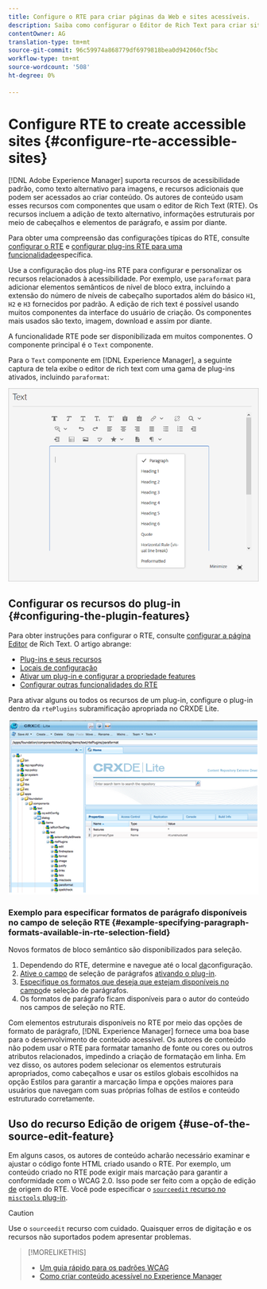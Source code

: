 ```yaml
---
title: Configure o RTE para criar páginas da Web e sites acessíveis.
description: Saiba como configurar o Editor de Rich Text para criar sites acessíveis no [!DNL Adobe Experience Manager].
contentOwner: AG
translation-type: tm+mt
source-git-commit: 96c59974a868779df6979818bea0d942060cf5bc
workflow-type: tm+mt
source-wordcount: '508'
ht-degree: 0%

---
```



# Configure RTE to create accessible sites {#configure-rte-accessible-sites}

[!DNL Adobe Experience Manager] suporta recursos de acessibilidade padrão, como texto alternativo para imagens, e recursos adicionais que podem ser acessados ao criar conteúdo. Os autores de conteúdo usam esses recursos com componentes que usam o editor de Rich Text (RTE). Os recursos incluem a adição de texto alternativo, informações estruturais por meio de cabeçalhos e elementos de parágrafo, e assim por diante.

Para obter uma compreensão das configurações típicas do RTE, consulte [configurar o RTE](rich-text-editor.md) e [configurar plug-ins RTE para uma funcionalidade](configure-rich-text-editor-plug-ins.md)específica.

Use a configuração dos plug-ins RTE para configurar e personalizar os recursos relacionados à acessibilidade. Por exemplo, use `paraformat` para adicionar elementos semânticos de nível de bloco extra, incluindo a extensão do número de níveis de cabeçalho suportados além do básico `H1`, `H2` e `H3` fornecidos por padrão. A edição de rich text é possível usando muitos componentes da interface do usuário de criação. Os componentes mais usados são texto, imagem, download e assim por diante.

A funcionalidade RTE pode ser disponibilizada em muitos componentes. O componente principal é o `Text` componente.

Para o `Text` componente em [!DNL Experience Manager], a seguinte captura de tela exibe o editor de rich text com uma gama de plug-ins ativados, incluindo `paraformat`:

![Componente de texto RTE em modo de tela cheia](assets/rte-toolbar-full-screen-mode.png)

## Configurar os recursos do plug-in {#configuring-the-plugin-features}

Para obter instruções para configurar o RTE, consulte [configurar a página Editor](rich-text-editor.md) de Rich Text. O artigo abrange:

* [Plug-ins e seus recursos](rich-text-editor.md#aboutplugins)
* [Locais de configuração](rich-text-editor.md#understand-the-configuration-paths-and-locations)
* [Ativar um plug-in e configurar a propriedade features](rich-text-editor.md#enable-rte-functionalities-by-activating-plug-ins)
* [Configurar outras funcionalidades do RTE](rich-text-editor.md#enable-rte-functionalities-by-activating-plug-ins)

Para ativar alguns ou todos os recursos de um plug-in, configure o plug-in dentro da `rtePlugins` subramificação apropriada no CRXDE Lite.

![CRXDE Lite mostrando um exemplo de rtePlugin](assets/example-rteplugin-crxde-lite.png)

### Exemplo para especificar formatos de parágrafo disponíveis no campo de seleção RTE {#example-specifying-paragraph-formats-available-in-rte-selection-field}

Novos formatos de bloco semântico são disponibilizados para seleção.

1. Dependendo do RTE, determine e navegue até o local [da](rich-text-editor.md#understand-the-configuration-paths-and-locations)configuração.
1. [Ative o campo](rich-text-editor.md) de seleção de parágrafos [ativando o plug-in](rich-text-editor.md#enable-rte-functionalities-by-activating-plug-ins).
1. [Especifique os formatos que deseja que estejam disponíveis no campo](rich-text-editor.md)de seleção de parágrafos.
1. Os formatos de parágrafo ficam disponíveis para o autor do conteúdo nos campos de seleção no RTE.

Com elementos estruturais disponíveis no RTE por meio das opções de formato de parágrafo, [!DNL Experience Manager] fornece uma boa base para o desenvolvimento de conteúdo acessível. Os autores de conteúdo não podem usar o RTE para formatar tamanho de fonte ou cores ou outros atributos relacionados, impedindo a criação de formatação em linha. Em vez disso, os autores podem selecionar os elementos estruturais apropriados, como cabeçalhos e usar os estilos globais escolhidos na opção Estilos para garantir a marcação limpa e opções maiores para usuários que navegam com suas próprias folhas de estilos e conteúdo estruturado corretamente.

## Uso do recurso Edição de origem {#use-of-the-source-edit-feature}

Em alguns casos, os autores de conteúdo acharão necessário examinar e ajustar o código fonte HTML criado usando o RTE. Por exemplo, um conteúdo criado no RTE pode exigir mais marcação para garantir a conformidade com o WCAG 2.0. Isso pode ser feito com a opção de edição [de](rich-text-editor.md#aboutplugins) origem do RTE. Você pode especificar o [`sourceedit` recurso no `misctools` plug-in](rich-text-editor.md#aboutplugins).

>[!CAUTION]
>
>Use o `sourceedit` recurso com cuidado. Quaisquer erros de digitação e os recursos não suportados podem apresentar problemas.

<!--
TBD ENGREVIEW: Is this only applicable to Classic UI? 

## Adding Support for further HTML Elements and Attributes {#adding-support-for-additional-html-elements-and-attributes}

To further extend the accessibility features of [!DNL Experience Manager], it is possible to extend the existing components based on the RTE (such as the `Text` and `Table` components) with extra elements and attributes.

The following procedure illustrates how to extend the `Table` component with a `Caption` element that provides information about a data table to assistive technology users:

### Example: Add a caption to a table properties dialog {#example-adding-the-caption-to-the-table-properties-dialog}

In the constructor of the `TablePropertiesDialog`, add an extra text input field that is used for editing the caption. Set the `itemId` to `caption` (the DOM attribute’s name) to automatically handle its content.

In a `Table`, set the attribute to the DOM element or or remove it from the DOM element. The dialog in the `config` object passed the value. Set or remove the DOM attributes using the corresponding `CQ.form.rte.Common` methods (`com` is a shortcut for `CQ.form.rte.Common`). Using `CQ.form.rte.Common` methods avoids common pitfalls with browser implementations.

>[!NOTE]
>
>This procedure is only suitable for the classic UI.

### Step-by-step instructions {#step-by-step-instructions}

1. Start CRXDE Lite. For example: [http://localhost:4502/crx/de/](http://localhost:4502/crx/de/)

1. Copy `/libs/cq/ui/widgets/source/widgets/form/rte/commands/Table.js` to `/apps/cq/ui/widgets/source/widgets/form/rte/commands/Table.js`. Create intermediate folders if those do not exist.

1. Copy `/libs/cq/ui/widgets/source/widgets/form/rte/plugins/TablePropertiesDialog.js` to `/apps/cq/ui/widgets/source/widgets/form/rte/plugins/TablePropertiesDialog.js`.

1. Open `/apps/cq/ui/widgets/source/widgets/form/rte/plugins/TablePropertiesDialog.js` file to edit.

1. In the `constructor` method, before the mention of `var dialogRef = this;`, add the following code:

   ```javascript
   editItems.push({
       "itemId": "caption",
       "name": "caption",
       "xtype": "textfield",
       "fieldLabel": CQ.I18n.getMessage("Caption"),
       "value": (this.table && this.table.caption ? this.table.caption.textContent : "")
   });
   ```

1. Open `/apps/cq/ui/widgets/source/widgets/form/rte/commands/Table.js` file.

1. Add the following code at the end of the `transferConfigToTable` method:

   ```javascript
   /**
    * Adds Caption Element
   */
   var captionElement;
   if (dom.firstChild && dom.firstChild.tagName.toLowerCase() == "caption")
   {
      captionElement = dom.firstChild;
   }
   if (config.caption)
   {
       var captionTextNode = document.createTextNode(config.caption)
       if (captionElement)
       {
          dom.replaceNode(captionElement.firstChild,captionTextNode);
       } else
       {
           captionElement = document.createElement("caption");
           captionElement.appendChild(captionTextNode);
           if (dom.childNodes.length>0)
           {
              dom.insertBefore(captionElement, dom.firstChild);
           } else
           {
              dom.appendChild(captionElement);
           }
       }
   } else if (captionElement)
   {
     dom.removeChild(captionElement);
   }
   ```

1. To save your changes, click **[!UICONTROL Save All]**.

## Best practices and limitations {#best-practices-limitations-tips}

* A plain text field is not the only type of input allowed for the value of the caption element. You can use any ExtJS widget, that provides the caption’s value through its `getValue()` method.
* To add editing capabilities for more elements and attributes, ensure that:

  * The `itemId` property for each corresponding field is set to the name of the appropriate DOM attribute (`TablePropertiesDialog`).
  * The attribute is set and/or removed on the DOM element explicitly (`Table`).
-->

>[!MORELIKETHIS]
>
>* [Um guia rápido para os padrões WCAG](/help/onboarding/accessibility/quick-guide-wcag.md)
>* [Como criar conteúdo acessível no Experience Manager](/help/sites-cloud/authoring/fundamentals/accessible-content.md)

